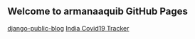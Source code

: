 ## Welcome to armanaaquib GitHub Pages

[django-public-blog](https://django-public-blog.herokuapp.com/)
[India Covid19 Tracker](https://armanaaquib.github.io/covid19/)
